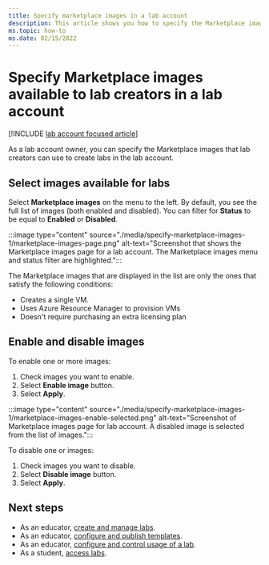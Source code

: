 ```yaml
---
title: Specify marketplace images in a lab account 
description: This article shows you how to specify the Marketplace images that a lab creator can use to create labs.
ms.topic: how-to
ms.date: 02/15/2022
---
```


# Specify Marketplace images available to lab creators in a lab account

[!INCLUDE [lab account focused article](./includes/lab-services-labaccount-focused-article.md)]

As a lab account owner, you can specify the Marketplace images that lab creators can use to create labs in the lab account.

## Select images available for labs

Select **Marketplace images** on the menu to the left. By default, you see the full list of images (both enabled and disabled). You can filter  for **Status** to be equal to **Enabled** or **Disabled**.

:::image type="content" source="./media/specify-marketplace-images-1/marketplace-images-page.png" alt-text="Screenshot that shows the Marketplace images page for a lab account.  The Marketplace images menu and status filter are highlighted.":::

The Marketplace images that are displayed in the list are only the ones that satisfy the following conditions:

- Creates a single VM.
- Uses Azure Resource Manager to provision VMs
- Doesn't require purchasing an extra licensing plan

## Enable and disable images

To enable one or more images:

1. Check images you want to enable.
2. Select **Enable image** button.
3. Select **Apply**.

:::image type="content" source="./media/specify-marketplace-images-1/marketplace-images-enable-selected.png" alt-text="Screenshot of Marketplace images page for lab account.  A disabled image is selected from the list of images.":::

To disable one or images:

1. Check images you want to disable.
2. Select **Disable image** button.
3. Select **Apply**.

## Next steps

- As an educator, [create and manage labs](how-to-manage-classroom-labs.md).
- As an educator, [configure and publish templates](how-to-create-manage-template.md).
- As an educator, [configure and control usage of a lab](how-to-manage-lab-users.md).
- As a student, [access labs](how-to-use-lab.md).
